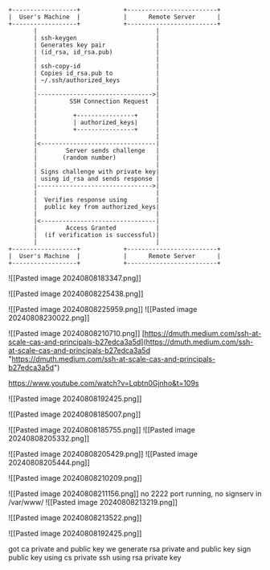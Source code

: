 
```
+------------------+            +-------------------------+
|  User's Machine  |            |      Remote Server      |
+------------------+            +-------------------------+
       |                                 |
       | ssh-keygen                      |
       | Generates key pair              |
       | (id_rsa, id_rsa.pub)            |
       |                                 |
       | ssh-copy-id                     |
       | Copies id_rsa.pub to            |
       | ~/.ssh/authorized_keys          |
       |                                 |
       |-------------------------------->| 
       |         SSH Connection Request  | 
       |                                 | 
       |          +----------------+     |
       |          | authorized_keys|     |
       |          +----------------+     |
       |                                 |
       |<--------------------------------|
       |        Server sends challenge   |
       |       (random number)           |
       |                                 |
       | Signs challenge with private key|
       | using id_rsa and sends response |
       |-------------------------------->|
       |                                 |
       |  Verifies response using        |
       |  public key from authorized_keys|
       |                                 |
       |<--------------------------------|
       |        Access Granted           |
       |  (if verification is successful)|
       |                                 |
+------------------+            +-------------------------+
|  User's Machine  |            |      Remote Server      |
+------------------+            +-------------------------+

```

![[Pasted image 20240808183347.png]]

![[Pasted image 20240808225438.png]]

![[Pasted image 20240808225959.png]]
![[Pasted image 20240808230022.png]]


![[Pasted image 20240808210710.png]]
[https://dmuth.medium.com/ssh-at-scale-cas-and-principals-b27edca3a5d](https://dmuth.medium.com/ssh-at-scale-cas-and-principals-b27edca3a5d "https://dmuth.medium.com/ssh-at-scale-cas-and-principals-b27edca3a5d")

https://www.youtube.com/watch?v=Lqbtn0Gjnho&t=109s

![[Pasted image 20240808192425.png]]


![[Pasted image 20240808185007.png]]

![[Pasted image 20240808185755.png]]
![[Pasted image 20240808205332.png]]

![[Pasted image 20240808205429.png]]
![[Pasted image 20240808205444.png]]

![[Pasted image 20240808210209.png]]

![[Pasted image 20240808211156.png]]
no 2222 port running, no signserv in /var/www/
![[Pasted image 20240808213219.png]]

![[Pasted image 20240808213522.png]]

![[Pasted image 20240808192425.png]]


got ca private and public key
we generate rsa private and public key
sign public key using cs private
ssh using rsa private key

